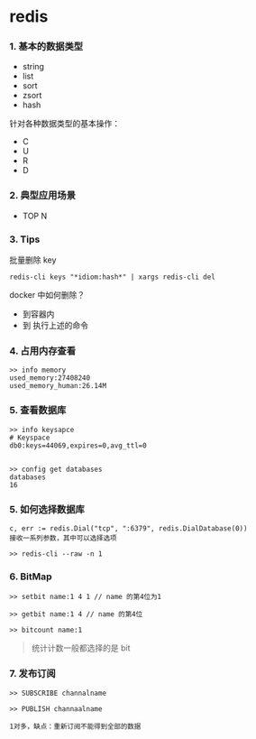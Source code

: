 # redis


### 1. 基本的数据类型

- string
- list
- sort
- zsort
- hash

针对各种数据类型的基本操作：

- C
- U
- R
- D

### 2. 典型应用场景

- TOP N


### 3. Tips

批量删除 key
```
redis-cli keys "*idiom:hash*" | xargs redis-cli del

```

docker 中如何删除？

- 到容器内
- 到 执行上述的命令

### 4. 占用内存查看

 ```
>> info memory
used_memory:27408240
used_memory_human:26.14M
 ```

 ### 5.  查看数据库

 ```
>> info keysapce
# Keyspace
db0:keys=44069,expires=0,avg_ttl=0


>> config get databases
databases
16

 ```

### 5. 如何选择数据库

```
c, err := redis.Dial("tcp", ":6379", redis.DialDatabase(0))
接收一系列参数，其中可以选择选项

```

```
>> redis-cli --raw -n 1

```

### 6. BitMap

```
>> setbit name:1 4 1 // name 的第4位为1

>> getbit name:1 4 // name 的第4位

>> bitcount name:1

```

>  统计计数一般都选择的是 bit

### 7. 发布订阅

```
>> SUBSCRIBE channalname

>> PUBLISH channaalname

1对多，缺点：重新订阅不能得到全部的数据

```
